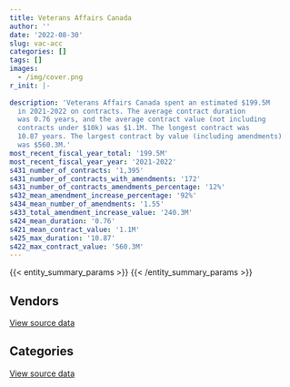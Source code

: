```yaml
---
title: Veterans Affairs Canada
author: ''
date: '2022-08-30'
slug: vac-acc
categories: []
tags: []
images:
  - /img/cover.png
r_init: |-
  
description: 'Veterans Affairs Canada spent an estimated $199.5M
  in 2021-2022 on contracts. The average contract duration
  was 0.76 years, and the average contract value (not including
  contracts under $10k) was $1.1M. The longest contract was
  10.87 years. The largest contract by value (including amendments)
  was $560.3M.'
most_recent_fiscal_year_total: '199.5M'
most_recent_fiscal_year_year: '2021-2022'
s431_number_of_contracts: '1,395'
s431_number_of_contracts_with_amendments: '172'
s431_number_of_contracts_amendments_percentage: '12%'
s432_mean_amendment_increase_percentage: '92%'
s434_mean_number_of_amendments: '1.55'
s433_total_amendment_increase_value: '240.3M'
s424_mean_duration: '0.76'
s421_mean_contract_value: '1.1M'
s425_max_duration: '10.87'
s422_max_contract_value: '560.3M'
---
```


<script src="/rmarkdown-libs/htmlwidgets/htmlwidgets.js"></script>
<link href="/rmarkdown-libs/datatables-css/datatables-crosstalk.css" rel="stylesheet" />
<script src="/rmarkdown-libs/datatables-binding/datatables.js"></script>
<script src="/rmarkdown-libs/jquery/jquery-3.6.0.min.js"></script>
<link href="/rmarkdown-libs/dt-core-bootstrap/css/dataTables.bootstrap.min.css" rel="stylesheet" />
<link href="/rmarkdown-libs/dt-core-bootstrap/css/dataTables.bootstrap.extra.css" rel="stylesheet" />
<script src="/rmarkdown-libs/dt-core-bootstrap/js/jquery.dataTables.min.js"></script>
<script src="/rmarkdown-libs/dt-core-bootstrap/js/dataTables.bootstrap.min.js"></script>
<link href="/rmarkdown-libs/crosstalk/css/crosstalk.min.css" rel="stylesheet" />
<script src="/rmarkdown-libs/crosstalk/js/crosstalk.min.js"></script>
<script src="/rmarkdown-libs/htmlwidgets/htmlwidgets.js"></script>
<link href="/rmarkdown-libs/datatables-css/datatables-crosstalk.css" rel="stylesheet" />
<script src="/rmarkdown-libs/datatables-binding/datatables.js"></script>
<script src="/rmarkdown-libs/jquery/jquery-3.6.0.min.js"></script>
<link href="/rmarkdown-libs/dt-core-bootstrap/css/dataTables.bootstrap.min.css" rel="stylesheet" />
<link href="/rmarkdown-libs/dt-core-bootstrap/css/dataTables.bootstrap.extra.css" rel="stylesheet" />
<script src="/rmarkdown-libs/dt-core-bootstrap/js/jquery.dataTables.min.js"></script>
<script src="/rmarkdown-libs/dt-core-bootstrap/js/dataTables.bootstrap.min.js"></script>
<link href="/rmarkdown-libs/crosstalk/css/crosstalk.min.css" rel="stylesheet" />
<script src="/rmarkdown-libs/crosstalk/js/crosstalk.min.js"></script>

{{< entity_summary_params >}}
{{< /entity_summary_params >}}

## Vendors

<div id="htmlwidget-1" style="width:100%;height:auto;" class="datatables html-widget"></div>
<script type="application/json" data-for="htmlwidget-1">{"x":{"style":"bootstrap","filter":"none","vertical":false,"data":[["<a href=\"/vendors/3d_datacomm/\">3D DATACOMM<\/a>","<a href=\"/vendors/a_hundred_answers/\">A HUNDRED ANSWERS<\/a>","<a href=\"/vendors/acme_future_security_controls/\">ACME FUTURE SECURITY CONTROLS<\/a>","<a href=\"/vendors/advanced_chippewa_technologies/\">ADVANCED CHIPPEWA TECHNOLOGIES<\/a>","<a href=\"/vendors/agilec/\">AGILEC<\/a>","<a href=\"/vendors/altis_human_resources/\">ALTIS HUMAN RESOURCES<\/a>","<a href=\"/vendors/amazon/\">AMAZON<\/a>","<a href=\"/vendors/aon_reed_stenhouse/\">AON REED STENHOUSE<\/a>","<a href=\"/vendors/applied_electonics/\">APPLIED ELECTONICS<\/a>","<a href=\"/vendors/atlantic_business_interiors/\">ATLANTIC BUSINESS INTERIORS<\/a>","<a href=\"/vendors/avi_spl_canada/\">AVI SPL CANADA<\/a>","<a href=\"/vendors/calian/\">CALIAN<\/a>","<a href=\"/vendors/canada_post/\">CANADA POST<\/a>","<a href=\"/vendors/canadian_corps_of_commissionaires/\">CANADIAN CORPS OF COMMISSIONAIRES<\/a>","<a href=\"/vendors/canadian_veterans_vr_service/\">CANADIAN VETERANS VR SERVICE<\/a>","<a href=\"/vendors/canon/\">CANON<\/a>","<a href=\"/vendors/carahsoft_technology/\">CARAHSOFT TECHNOLOGY<\/a>","<a href=\"/vendors/cbci_telecom/\">CBCI TELECOM<\/a>","<a href=\"/vendors/cdw_canada/\">CDW CANADA<\/a>","<a href=\"/vendors/charron_human_resources/\">CHARRON HUMAN RESOURCES<\/a>","<a href=\"/vendors/cision_canada/\">CISION CANADA<\/a>","<a href=\"/vendors/closereach/\">CLOSEREACH<\/a>","<a href=\"/vendors/compucom_canada/\">COMPUCOM CANADA<\/a>","<a href=\"/vendors/contract_community/\">CONTRACT COMMUNITY<\/a>","<a href=\"/vendors/convergint_technologies/\">CONVERGINT TECHNOLOGIES<\/a>","<a href=\"/vendors/cossette_communications/\">COSSETTE COMMUNICATIONS<\/a>","<a href=\"/vendors/csdc_systems/\">CSDC SYSTEMS<\/a>","<a href=\"/vendors/delco_automation/\">DELCO AUTOMATION<\/a>","<a href=\"/vendors/dell_computer/\">DELL COMPUTER<\/a>","<a href=\"/vendors/deloitte_and_touche/\">DELOITTE AND TOUCHE<\/a>","<a href=\"/vendors/donna_cona/\">DONNA CONA<\/a>","<a href=\"/vendors/eclipsys_solutions/\">ECLIPSYS SOLUTIONS<\/a>","<a href=\"/vendors/ecole_de_langues_abce/\">ECOLE DE LANGUES ABCE<\/a>","<a href=\"/vendors/ekos_research_associates/\">EKOS RESEARCH ASSOCIATES<\/a>","<a href=\"/vendors/environics_research_group/\">ENVIRONICS RESEARCH GROUP<\/a>","<a href=\"/vendors/excel_human_resources/\">EXCEL HUMAN RESOURCES<\/a>","<a href=\"/vendors/fca_canada/\">FCA CANADA<\/a>","<a href=\"/vendors/feast_interactive/\">FEAST INTERACTIVE<\/a>","<a href=\"/vendors/ford_motor_company/\">FORD MOTOR COMPANY<\/a>","<a href=\"/vendors/freebalance/\">FREEBALANCE<\/a>","<a href=\"/vendors/gartner/\">GARTNER<\/a>","<a href=\"/vendors/gilmore_reproductions/\">GILMORE REPRODUCTIONS<\/a>","<a href=\"/vendors/glasshouse_systems/\">GLASSHOUSE SYSTEMS<\/a>","<a href=\"/vendors/global_knowledge/\">GLOBAL KNOWLEDGE<\/a>","<a href=\"/vendors/global_total_office/\">GLOBAL TOTAL OFFICE<\/a>","<a href=\"/vendors/goss_gilroy/\">GOSS GILROY<\/a>","<a href=\"/vendors/grand_toy/\">GRAND TOY<\/a>","<a href=\"/vendors/haworth/\">HAWORTH<\/a>","<a href=\"/vendors/hypertec/\">HYPERTEC<\/a>","<a href=\"/vendors/ibm_canada/\">IBM CANADA<\/a>","<a href=\"/vendors/ifathom/\">IFATHOM<\/a>","<a href=\"/vendors/imp_group/\">IMP GROUP<\/a>","<a href=\"/vendors/insa/\">INSA<\/a>","<a href=\"/vendors/integra_networks/\">INTEGRA NETWORKS<\/a>","<a href=\"/vendors/iron_mountain/\">IRON MOUNTAIN<\/a>","<a href=\"/vendors/konica_minolta_business_solutions/\">KONICA MINOLTA BUSINESS SOLUTIONS<\/a>","<a href=\"/vendors/language_research_development_group/\">LANGUAGE RESEARCH DEVELOPMENT GROUP<\/a>","<a href=\"/vendors/lionbridge/\">LIONBRIDGE<\/a>","<a href=\"/vendors/logistik_unicorp/\">LOGISTIK UNICORP<\/a>","<a href=\"/vendors/mckinsey_and_company/\">MCKINSEY AND COMPANY<\/a>","<a href=\"/vendors/medavie/\">MEDAVIE<\/a>","<a href=\"/vendors/media_q/\">MEDIA Q<\/a>","<a href=\"/vendors/microsoft_canada/\">MICROSOFT CANADA<\/a>","<a href=\"/vendors/mindwire_systems/\">MINDWIRE SYSTEMS<\/a>","<a href=\"/vendors/mitsubishi_motor_sales/\">MITSUBISHI MOTOR SALES<\/a>","<a href=\"/vendors/mnp/\">MNP<\/a>","<a href=\"/vendors/mobile_resource_group/\">MOBILE RESOURCE GROUP<\/a>","<a href=\"/vendors/nisha_techonologies/\">NISHA TECHONOLOGIES<\/a>","<a href=\"/vendors/northern_micro/\">NORTHERN MICRO<\/a>","<a href=\"/vendors/nova_networks/\">NOVA NETWORKS<\/a>","<a href=\"/vendors/ogilvy_montreal/\">OGILVY MONTREAL<\/a>","<a href=\"/vendors/onx_enterprise_solutions/\">ONX ENTERPRISE SOLUTIONS<\/a>","<a href=\"/vendors/opentext/\">OPENTEXT<\/a>","<a href=\"/vendors/oracle_canada/\">ORACLE CANADA<\/a>","<a href=\"/vendors/orangutech/\">ORANGUTECH<\/a>","<a href=\"/vendors/panasonic/\">PANASONIC<\/a>","<a href=\"/vendors/pitney_bowes/\">PITNEY BOWES<\/a>","<a href=\"/vendors/printers_plus/\">PRINTERS PLUS<\/a>","<a href=\"/vendors/prosci_canada/\">PROSCI CANADA<\/a>","<a href=\"/vendors/purespirit_solutions/\">PURESPIRIT SOLUTIONS<\/a>","<a href=\"/vendors/qmr/\">QMR<\/a>","<a href=\"/vendors/quintet_consulting/\">QUINTET CONSULTING<\/a>","<a href=\"/vendors/r_e_gilmore_investments/\">R E GILMORE INVESTMENTS<\/a>","<a href=\"/vendors/raymond_chabot_grant_thornton/\">RAYMOND CHABOT GRANT THORNTON<\/a>","<a href=\"/vendors/rhea/\">RHEA<\/a>","<a href=\"/vendors/ricoh/\">RICOH<\/a>","<a href=\"/vendors/samson_and_associates/\">SAMSON AND ASSOCIATES<\/a>","<a href=\"/vendors/samson_associes/\">SAMSON ASSOCIES<\/a>","<a href=\"/vendors/scalar_decisions/\">SCALAR DECISIONS<\/a>","<a href=\"/vendors/shi_canada/\">SHI CANADA<\/a>","<a href=\"/vendors/sierra_systems_group/\">SIERRA SYSTEMS GROUP<\/a>","<a href=\"/vendors/softchoice/\">SOFTCHOICE<\/a>","<a href=\"/vendors/softsim_technologies/\">SOFTSIM TECHNOLOGIES<\/a>","<a href=\"/vendors/somos/\">SOMOS<\/a>","<a href=\"/vendors/stiff_sentences/\">STIFF SENTENCES<\/a>","<a href=\"/vendors/teknion/\">TEKNION<\/a>","<a href=\"/vendors/telus_canada/\">TELUS CANADA<\/a>","<a href=\"/vendors/totem_offisource/\">TOTEM OFFISOURCE<\/a>","<a href=\"/vendors/toyota/\">TOYOTA<\/a>","<a href=\"/vendors/tpg_technology_consultants/\">TPG TECHNOLOGY CONSULTANTS<\/a>","<a href=\"/vendors/trm_technologies/\">TRM TECHNOLOGIES<\/a>","<a href=\"/vendors/turtle_island_staffing/\">TURTLE ISLAND STAFFING<\/a>","<a href=\"/vendors/tyco_integrated_fire_security/\">TYCO INTEGRATED FIRE SECURITY<\/a>","<a href=\"/vendors/university_of_british_columbia/\">UNIVERSITY OF BRITISH COLUMBIA<\/a>","<a href=\"/vendors/wcg_international_consultants/\">WCG INTERNATIONAL CONSULTANTS<\/a>","<a href=\"/vendors/wolters_kluwer/\">WOLTERS KLUWER<\/a>","<a href=\"/vendors/workdynamics_technologies/\">WORKDYNAMICS TECHNOLOGIES<\/a>","<a href=\"/vendors/workplace_health_and_cost_solutions/\">WORKPLACE HEALTH AND COST SOLUTIONS<\/a>","<a href=\"/vendors/xerox/\">XEROX<\/a>","<a href=\"/vendors/zernam_enterprise/\">ZERNAM ENTERPRISE<\/a>"],[null,43245.28,null,306767.23,2864189.46,null,null,null,null,59841.71,13544.79,7684948.42,9357.53,947536.21,6136971.47,null,662464.87,528784.28,194117.27,11063.7,49604.63,24874,996194.4,22891.73,null,3029637.2,50890.99,45372.25,577242.86,null,null,null,21500.26,61140.06,98379.51,null,null,23173.25,null,219326.58,63673.77,566650.48,null,46770.5,null,74074.11,null,null,null,242959.53,null,349063.39,null,199189.2,2972499.19,null,5472.93,null,13293.92,null,27091603.05,28250,31025.83,10815.54,45736.08,71568.16,null,752281.23,711002.65,null,556.45,28250,13008.71,454316.27,null,null,null,null,45063.23,null,22636.84,74736.95,1324766.52,725570.54,null,2175.07,null,11256.37,25000,13192.19,36225,32826.69,null,5182343.14,3813936.59,448369.67,31977.16,152116.8,null,10522695.81,96087.93,null,null,null,43838950.46,63969.5,32650.8,108639.41,22409.5,null],[25875,131055.09,113390.53,646286.63,2872036.55,null,null,20905,17468.59,196424.4,80221.4,7739640.58,3173.81,1219626.07,null,54292.79,null,227486.11,101027.01,33744.3,103079.11,24874,null,null,null,5060836.35,49459.36,null,564168.15,84750,null,null,3241.24,94213.88,122472.45,47876.29,null,188475.75,75583.44,300236.39,353663.78,592196.93,null,null,null,182365.46,null,19051,349369.37,713477.04,null,350019.73,null,null,774781.08,null,73704.58,null,null,5334.76,27165826.62,22600,236615.85,null,null,1238950.47,null,336058.3,343777.96,null,33943.55,null,6679.85,1221610.48,3187.89,null,null,null,315980.27,null,99615,null,774159.34,870140.81,18112.5,1647.65,null,131807.77,8336.18,25354.9,null,47587.69,null,4882880.76,3824385.73,519016.12,null,14597.49,39858.01,19435629.41,null,null,16264.5,null,61726288.95,null,65301.6,null,25774.57,53755],[null,null,65708.93,1007408.64,2864189.46,null,16100,null,null,13039.07,null,7684948.42,12767.08,944096.22,null,null,null,null,220469.34,null,92656.39,25764,null,null,null,4836400,16366.55,null,1339469.64,null,41441.4,null,null,36132.15,94567.32,null,32766.95,null,null,270826,608453.04,614487.41,20223.18,148837.31,24978.17,202282.71,33342.5,null,549344.88,961002.83,null,329936.63,10412.26,36836.37,453014.07,null,58534.42,null,null,19525.24,27091603.05,22600,7154206.52,23000.12,null,1235565.36,null,212650.6,225845.63,19558.05,null,null,4127.38,404348.96,96965.04,null,null,44878.75,null,116603.45,74586.2,19577.28,772044.15,892775.88,null,7422.53,null,null,5948.82,41804.85,20975.63,null,null,4869539.55,null,63790.08,null,28047.05,35458.27,19809160.69,32343.75,null,null,16065.57,61557637.89,null,6284.56,null,25704.14,null],[null,null,null,204993.01,714085.59,28035.71,null,null,null,24991.55,78444.81,7684948.42,12908.36,967791.96,null,null,null,null,63830.73,null,27643.02,null,null,null,57619.77,3898500,34197.15,null,437017.38,null,97775.3,456.61,null,172974.72,35390.23,null,null,null,null,236620.81,384125.73,35134.8,null,11130.5,null,202282.71,23125.12,null,null,645755.6,22507.05,null,7032.33,null,null,37821.31,155300.14,36000,null,null,27091603.05,13230.39,1280905.8,21972.4,null,619475.24,58891.5,null,null,null,null,null,null,414159.07,96965.04,24807.8,13540.89,null,null,28871.9,21128.3,48819.7,581677.1,825936.62,null,7422.53,1000464.4,null,null,23492.28,156908.92,12638.25,56034.04,null,null,65090.67,null,null,null,14135640.79,null,14662.5,null,23934.43,127373772.12,10350,59017.04,null,21844.76,null]],"container":"<table class=\"table table-striped table-hover row-border order-column display\">\n  <thead>\n    <tr>\n      <th>Vendor<\/th>\n      <th>2018-2019<\/th>\n      <th>2019-2020<\/th>\n      <th>2020-2021<\/th>\n      <th>2021-2022<\/th>\n    <\/tr>\n  <\/thead>\n<\/table>","options":{"order":[[4,"desc"]],"pageLength":10,"autoWidth":true,"columnDefs":[{"targets":1,"render":"function(data, type, row, meta) {\n    return type !== 'display' ? data : DTWidget.formatCurrency(data, \"$\", 2, 3, \",\", \".\", true, null);\n  }"},{"targets":2,"render":"function(data, type, row, meta) {\n    return type !== 'display' ? data : DTWidget.formatCurrency(data, \"$\", 2, 3, \",\", \".\", true, null);\n  }"},{"targets":3,"render":"function(data, type, row, meta) {\n    return type !== 'display' ? data : DTWidget.formatCurrency(data, \"$\", 2, 3, \",\", \".\", true, null);\n  }"},{"targets":4,"render":"function(data, type, row, meta) {\n    return type !== 'display' ? data : DTWidget.formatCurrency(data, \"$\", 2, 3, \",\", \".\", true, null);\n  }"},{"width":"16%","targets":[1,2,3,4]},{"className":"dt-right","targets":[1,2,3,4]}],"orderClasses":false}},"evals":["options.columnDefs.0.render","options.columnDefs.1.render","options.columnDefs.2.render","options.columnDefs.3.render"],"jsHooks":[]}</script>
<p class="text-right">
<a href="https://github.com/GoC-Spending/contracts-data/tree/main/data/out/departments/vac-acc/summary_by_fiscal_year_by_vendor.csv" class="source-data-link btn btn-link">View source data</a>
</p>

## Categories

<div id="htmlwidget-2" style="width:100%;height:auto;" class="datatables html-widget"></div>
<script type="application/json" data-for="htmlwidget-2">{"x":{"style":"bootstrap","filter":"none","vertical":false,"data":[["<a href=\"/categories/facilities_and_construction/\">Facilities and construction<\/a>","<a href=\"/categories/office_management/\">Office management<\/a>","<a href=\"/categories/professional_services/\">Professional services<\/a>","<a href=\"/categories/information_technology/\">Information technology<\/a>","<a href=\"/categories/medical/\">Medical<\/a>","<a href=\"/categories/transportation_and_logistics/\">Transportation and logistics<\/a>","<a href=\"/categories/industrial_products_and_services/\">Industrial products and services<\/a>","<a href=\"/categories/security_and_protection/\">Security and protection<\/a>","<a href=\"/categories/human_capital/\">Human capital<\/a>"],[1015690.95,1959273.98,52802099.61,18636066.88,58695301.03,45736.08,825568.06,1169959.78,200850.33],[791857.1,3095666.54,52424082.12,27523175.1,69543329.99,115441.45,793538.44,1712042.52,945771.56],[1805196.82,1993134.33,50489036.34,30507957.25,69360050.98,68225.22,664458.88,1354360.89,638579.23],[905640.74,1429575.98,39379783.76,19574718.32,135058720.54,28101.39,454600.31,2021185.89,641869.47]],"container":"<table class=\"table table-striped table-hover row-border order-column display\">\n  <thead>\n    <tr>\n      <th>Category<\/th>\n      <th>2018-2019<\/th>\n      <th>2019-2020<\/th>\n      <th>2020-2021<\/th>\n      <th>2021-2022<\/th>\n    <\/tr>\n  <\/thead>\n<\/table>","options":{"order":[[4,"desc"]],"dom":"t","pageLength":30,"autoWidth":true,"columnDefs":[{"targets":1,"render":"function(data, type, row, meta) {\n    return type !== 'display' ? data : DTWidget.formatCurrency(data, \"$\", 2, 3, \",\", \".\", true, null);\n  }"},{"targets":2,"render":"function(data, type, row, meta) {\n    return type !== 'display' ? data : DTWidget.formatCurrency(data, \"$\", 2, 3, \",\", \".\", true, null);\n  }"},{"targets":3,"render":"function(data, type, row, meta) {\n    return type !== 'display' ? data : DTWidget.formatCurrency(data, \"$\", 2, 3, \",\", \".\", true, null);\n  }"},{"targets":4,"render":"function(data, type, row, meta) {\n    return type !== 'display' ? data : DTWidget.formatCurrency(data, \"$\", 2, 3, \",\", \".\", true, null);\n  }"},{"width":"16%","targets":[1,2,3,4]},{"className":"dt-right","targets":[1,2,3,4]}],"orderClasses":false,"lengthMenu":[10,25,30,50,100]}},"evals":["options.columnDefs.0.render","options.columnDefs.1.render","options.columnDefs.2.render","options.columnDefs.3.render"],"jsHooks":[]}</script>
<p class="text-right">
<a href="https://github.com/GoC-Spending/contracts-data/tree/main/data/out/departments/vac-acc/summary_by_fiscal_year_by_category.csv" class="source-data-link btn btn-link">View source data</a>
</p>
